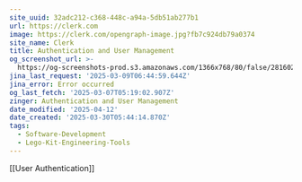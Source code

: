 ```yaml
---
site_uuid: 32adc212-c368-448c-a94a-5db51ab277b1
url: https://clerk.com
image: https://clerk.com/opengraph-image.jpg?fb7c924db79a0374
site_name: Clerk
title: Authentication and User Management
og_screenshot_url: >-
  https://og-screenshots-prod.s3.amazonaws.com/1366x768/80/false/28160215470a6c6b5704bf3f439903066b564cf1b416e59df5f5c51b543f9717.jpeg""
jina_last_request: '2025-03-09T06:44:59.644Z'
jina_error: Error occurred
og_last_fetch: '2025-03-07T05:19:02.907Z'
zinger: Authentication and User Management
date_modified: '2025-04-12'
date_created: '2025-03-30T05:44:14.870Z'
tags:
  - Software-Development
  - Lego-Kit-Engineering-Tools
---
```























































[[User Authentication]]
